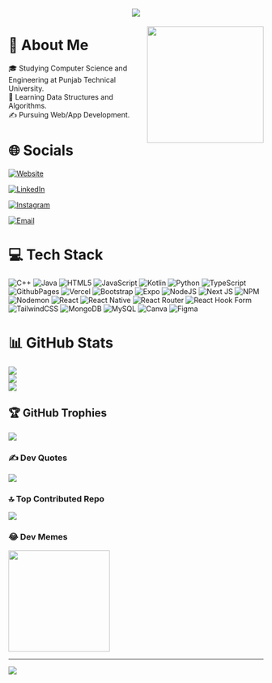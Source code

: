 <h1 align="center">
    <img src="https://readme-typing-svg.herokuapp.com/?font=Righteous&size=35&center=true&vCenter=true&width=500&height=70&duration=4000&lines=Hello+There!+👋;+Myself+Aryan!;" />
</h1>

<img align='right' src="https://media.giphy.com/media/Vf3ZKdillTMOOaOho0/giphy.gif" width="230">

# 💫 About Me
🎓   Studying Computer Science and Engineering at Punjab Technical University.<br>
🌱   Learning Data Structures and Algorithms.<br>
✍️   Pursuing Web/App Development.


# 🌐 Socials
<a href="https://iaryank.github.io/iAryan/"><img alt="Website" src="https://img.shields.io/badge/iaryank.github.io/iAryan-blue?style=flat&logo=github"></a>

<a href="https://www.linkedin.com/in/iaryank/"><img alt="LinkedIn" src="https://img.shields.io/badge/LinkedIn-Aryan%20K-blue?style=flat&logo=linkedin"></a>

<a href="https://www.instagram.com/i.aryank/"><img alt="Instagram" src="https://img.shields.io/badge/Instagram-i.aryank-blue?style=flat&logo=instagram"></a>

<a href="mailto:aryankinmail@gmail.com"><img alt="Email" src="https://img.shields.io/badge/Email-aryankinmail@gmail.com-blue?style=flat&logo=gmail"></a>

# 💻 Tech Stack
![C++](https://img.shields.io/badge/c++-%2300599C.svg?style=flat&logo=c%2B%2B&logoColor=white) ![Java](https://img.shields.io/badge/java-%23ED8B00.svg?style=flat&logo=openjdk&logoColor=white) ![HTML5](https://img.shields.io/badge/html5-%23E34F26.svg?style=flat&logo=html5&logoColor=white) ![JavaScript](https://img.shields.io/badge/javascript-%23323330.svg?style=flat&logo=javascript&logoColor=%23F7DF1E) ![Kotlin](https://img.shields.io/badge/kotlin-%237F52FF.svg?style=flat&logo=kotlin&logoColor=white) ![Python](https://img.shields.io/badge/python-3670A0?style=flat&logo=python&logoColor=ffdd54) ![TypeScript](https://img.shields.io/badge/typescript-%23007ACC.svg?style=flat&logo=typescript&logoColor=white) ![GithubPages](https://img.shields.io/badge/github%20pages-121013?style=flat&logo=github&logoColor=white) ![Vercel](https://img.shields.io/badge/vercel-%23000000.svg?style=flat&logo=vercel&logoColor=white) ![Bootstrap](https://img.shields.io/badge/bootstrap-%238511FA.svg?style=flat&logo=bootstrap&logoColor=white) ![Expo](https://img.shields.io/badge/expo-1C1E24?style=flat&logo=expo&logoColor=#D04A37) ![NodeJS](https://img.shields.io/badge/node.js-6DA55F?style=flat&logo=node.js&logoColor=white) ![Next JS](https://img.shields.io/badge/Next-black?style=flat&logo=next.js&logoColor=white) ![NPM](https://img.shields.io/badge/NPM-%23CB3837.svg?style=flat&logo=npm&logoColor=white) ![Nodemon](https://img.shields.io/badge/NODEMON-%23323330.svg?style=flat&logo=nodemon&logoColor=%BBDEAD) ![React](https://img.shields.io/badge/react-%2320232a.svg?style=flat&logo=react&logoColor=%2361DAFB) ![React Native](https://img.shields.io/badge/react_native-%2320232a.svg?style=flat&logo=react&logoColor=%2361DAFB) ![React Router](https://img.shields.io/badge/React_Router-CA4245?style=flat&logo=react-router&logoColor=white) ![React Hook Form](https://img.shields.io/badge/React%20Hook%20Form-%23EC5990.svg?style=flat&logo=reacthookform&logoColor=white) ![TailwindCSS](https://img.shields.io/badge/tailwindcss-%2338B2AC.svg?style=flat&logo=tailwind-css&logoColor=white) ![MongoDB](https://img.shields.io/badge/MongoDB-%234ea94b.svg?style=flat&logo=mongodb&logoColor=white) ![MySQL](https://img.shields.io/badge/mysql-%2300000f.svg?style=flat&logo=mysql&logoColor=white) ![Canva](https://img.shields.io/badge/Canva-%2300C4CC.svg?style=flat&logo=Canva&logoColor=white) ![Figma](https://img.shields.io/badge/figma-%23F24E1E.svg?style=flat&logo=figma&logoColor=white)

# 📊 GitHub Stats
![](https://github-readme-stats.vercel.app/api?username=iAryank&theme=dark&hide_border=false&include_all_commits=true&count_private=true) <br/>
![](https://github-readme-streak-stats.herokuapp.com/?user=iAryank&theme=dark&hide_border=false) <br/>
![](https://github-readme-stats.vercel.app/api/top-langs/?username=iAryank&theme=dark&hide_border=false&include_all_commits=true&count_private=true&layout=compact)

## 🏆 GitHub Trophies
![](https://github-profile-trophy.vercel.app/?username=iAryank&theme=radical&no-frame=false&no-bg=true&margin-w=4)


### ✍️ Dev Quotes
![](https://quotes-github-readme.vercel.app/api?type=horizontal&theme=radical)


### 🔝 Top Contributed Repo
![](https://github-contributor-stats.vercel.app/api?username=iAryank&limit=5&theme=dark&combine_all_yearly_contributions=true)

### 😂 Dev Memes
<img src='https://randommeme-five.vercel.app/' style="height: 200px;" align='center'/>

---
[![](https://visitcount.itsvg.in/api?id=iAryank&icon=8&color=0)](https://visitcount.itsvg.in)

<!-- Proudly created with GPRM ( https://gprm.itsvg.in ) -->
